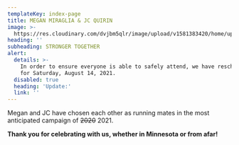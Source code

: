 ```yaml
---
templateKey: index-page
title: MEGAN MIRAGLIA & JC QUIRIN
image: >-
  https://res.cloudinary.com/dvjbm5qlr/image/upload/v1581383420/home/upload-flag_pe5y4g.jpg
heading: ''
subheading: STRONGER TOGETHER
alert:
  details: >-
    In order to ensure everyone is able to safely attend, we have rescheduled
    for Saturday, August 14, 2021.
  disabled: true
  heading: 'Update:'
  link: ''
---
```

Megan and JC have chosen each other as running mates in the most anticipated campaign of <strike>2020</strike> 2021.

**Thank you for celebrating with us, whether in Minnesota or from afar!**
